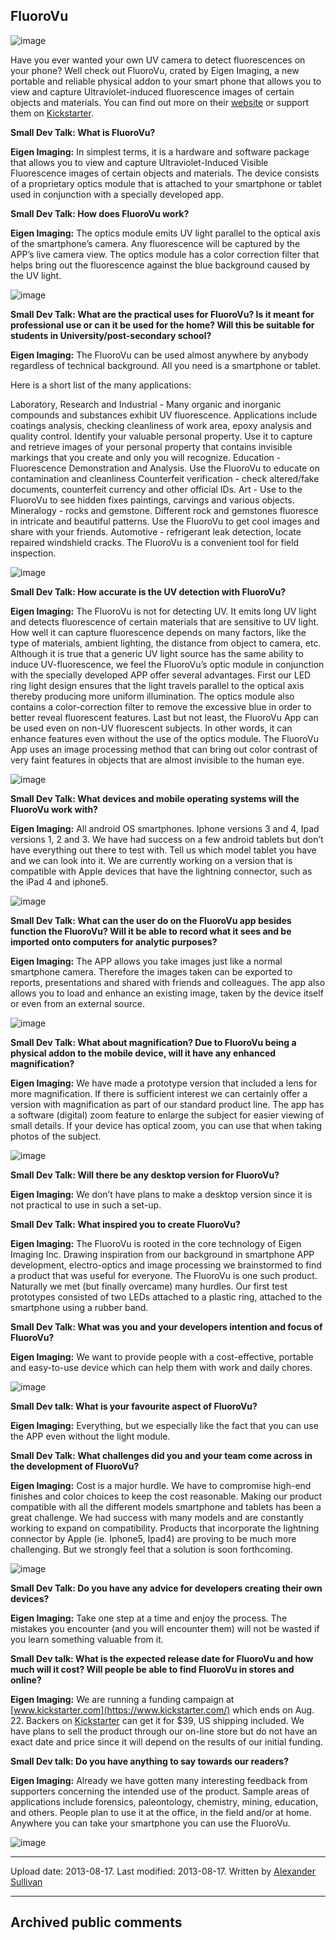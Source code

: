 ## FluoroVu

![image](src\articleArchive\authorAlexanderSullivan\2013-08-18_FluoroVu\image1.png)

Have you ever wanted your own UV camera to detect fluorescences on your phone? Well check out FluoroVu, crated by Eigen Imaging, a new portable and reliable physical addon to your smart phone that allows you to view and capture Ultraviolet-induced fluorescence images of certain objects and materials. You can find out more on their [website](https://www.eigenimaging.com/fluorovu) or support them on [Kickstarter](https://www.kickstarter.com/projects/857564580/fluorovu-capturing-uv-fluorescence).

**Small Dev Talk: What is FluoroVu?**

**Eigen Imaging:** In simplest terms, it is a hardware and software package that allows you to view and capture Ultraviolet-Induced Visible Fluorescence images of certain objects and materials.  The device consists of a proprietary optics module that is attached to your smartphone or tablet used in conjunction with a specially developed app.

**Small Dev Talk: How does FluoroVu work?** 

**Eigen Imaging:**  The optics module emits UV light parallel to the optical axis of the smartphone’s camera.  Any fluorescence will be captured by the APP’s live camera view.  The optics module has a color correction filter that helps bring out the fluorescence against the blue background caused by the UV light.

![image](src\articleArchive\authorAlexanderSullivan\2013-08-18_FluoroVu\image2.png)

**Small Dev Talk: What are the practical uses for FluoroVu? Is it meant for professional use or can it be used for the home? Will this be suitable for students in University/post-secondary school?**

**Eigen Imaging:** The FluoroVu can be used almost anywhere by anybody regardless of technical background.  All you need is a smartphone or tablet.

Here is a short list of the many applications:

Laboratory, Research and Industrial - Many organic and inorganic compounds and substances exhibit UV fluorescence. Applications include coatings analysis, checking cleanliness of work area, epoxy analysis and quality control. 
Identify your valuable personal property. Use it to capture and retrieve images of your personal property that contains invisible markings that you create and only you will recognize.
Education - Fluorescence Demonstration and Analysis.  Use the FluoroVu to educate on contamination and cleanliness
Counterfeit  verification - check altered/fake documents, counterfeit currency and other official IDs.
Art - Use to the FluoroVu  to see hidden fixes paintings, carvings and various objects.
Mineralogy - rocks and gemstone.  Different rock and gemstones fluoresce in intricate and beautiful patterns.   Use the FluoroVu to get cool images and share with your friends.
Automotive - refrigerant leak detection, locate repaired windshield cracks.  The FluoroVu is a convenient tool for field inspection.

![image](src\articleArchive\authorAlexanderSullivan\2013-08-18_FluoroVu\image3.jpg)

**Small Dev Talk: How accurate is the UV detection with FluoroVu?** 

**Eigen Imaging:** The FluoroVu is not for detecting UV.  It emits long UV light and detects fluorescence of certain materials that are sensitive to UV light.  How well it can capture fluorescence depends on many factors, like the type of materials, ambient lighting, the distance from object to camera, etc.  Although it is true that a generic UV light source has the same ability to induce UV-fluorescence, we feel the FluoroVu’s optic module in conjunction with the specially developed APP offer several advantages. First our LED ring light design ensures that the light travels parallel to the optical axis thereby producing more uniform illumination. The optics module also contains a color-correction filter to remove the excessive blue in order to better reveal fluorescent features.  Last but not least, the FluoroVu App can be used even on non-UV fluorescent subjects.   In other words, it can enhance features even without the use of the optics module. The FluoroVu App uses an image processing method that can bring out color contrast of very faint features in objects that are almost invisible to the human eye.

![image](src\articleArchive\authorAlexanderSullivan\2013-08-18_FluoroVu\image4.png)

**Small Dev Talk: What devices and mobile operating systems will the FluoroVu work with?**

**Eigen Imaging:** All android OS smartphones.  Iphone versions 3 and 4, Ipad versions 1, 2 and 3.  We have had success on a few android tablets but don’t have everything out there to test with.  Tell us which model tablet you have and we can look into it. We are currently working on a version that is compatible with Apple devices that have the lightning connector, such as the iPad 4 and iphone5.

![image](src\articleArchive\authorAlexanderSullivan\2013-08-18_FluoroVu\image5.png)

**Small Dev Talk: What can the user do on the FluoroVu app besides function the FluoroVu? Will it be able to record what it sees and be imported onto computers for analytic purposes?** 

**Eigen Imaging:** The APP allows you take images just like a normal smartphone camera.  Therefore the images taken can be exported to reports, presentations and shared with friends and colleagues. The app also allows you to load and enhance an existing image, taken by the device itself or even from an external source.

![image](src\articleArchive\authorAlexanderSullivan\2013-08-18_FluoroVu\image6.png)

**Small Dev Talk: What about magnification? Due to FluoroVu being a physical addon to the mobile device, will it have any enhanced magnification?**

**Eigen Imaging:** We have made a prototype version that included a lens for more magnification.  If there is sufficient interest we can certainly offer a version with magnification as part of our standard product line. The app has a software (digital) zoom feature to enlarge the subject for easier viewing of small details. If your device has optical zoom, you can use that when taking photos of the subject.

![image](src\articleArchive\authorAlexanderSullivan\2013-08-18_FluoroVu\image7.png)

**Small Dev Talk: Will there be any desktop version for FluoroVu?** 

**Eigen Imaging:** We don’t have plans to make a desktop version since it is not practical to use in such a set-up.

**Small Dev Talk: What inspired you to create FluoroVu?**

**Eigen Imaging:** The FluoroVu is rooted in the core technology of Eigen Imaging Inc. Drawing inspiration from our background in smartphone APP development, electro-optics and image processing we brainstormed to find a product that was useful for everyone. The FluoroVu is one such product. Naturally we met (but finally overcame) many hurdles. Our first test prototypes consisted of two LEDs attached to a plastic ring, attached to the smartphone using a rubber band.

**Small Dev Talk: What was you and your developers intention and focus of FluoroVu?**

**Eigen Imaging:** We want to provide people with a cost-effective, portable and easy-to-use device which can help them with work and daily chores.

![image](src\articleArchive\authorAlexanderSullivan\2013-08-18_FluoroVu\image8.png)

**Small Dev talk: What is your favourite aspect of FluoroVu?** 

**Eigen Imaging:** Everything, but we especially like the fact that you can use the APP even without the light module.

**Small Dev Talk: What challenges did you and your team come across in the development of FluoroVu?**

**Eigen Imaging:** Cost is a major hurdle.  We have to compromise high-end finishes and color choices to keep the cost reasonable.  Making our product compatible with all the different models smartphone and tablets has been a great challenge.  We had success with many models and are constantly working to expand on compatibility.  Products that incorporate the lightning connector by Apple (ie. Iphone5, Ipad4) are proving to be much more challenging.  But we strongly feel that a solution is soon forthcoming.

![image](src\articleArchive\authorAlexanderSullivan\2013-08-18_FluoroVu\image9.png)

**Small Dev Talk: Do you have any advice for developers creating their own devices?** 

**Eigen Imaging:** Take one step at a time and enjoy the process. The mistakes you encounter (and you will encounter them) will not be wasted if you learn something valuable from it.

**Small Dev talk: What is the expected release date for FluoroVu and how much will it cost? Will people be able to find FluoroVu in stores and online?**

**Eigen Imaging:** We are running a funding campaign at [www.kickstarter.com](https://www.kickstarter.com/) which ends on Aug. 22. Backers on [Kickstarter](https://www.kickstarter.com/projects/857564580/fluorovu-capturing-uv-fluorescence) can get it for $39, US shipping included.  We have plans to sell the product through our on-line store but do not have an exact date and price since it will depend on the results of our initial funding.

**Small Dev talk: Do you have anything to say towards our readers?**

**Eigen Imaging:** Already we have gotten many interesting feedback from supporters concerning the intended use of the product.   Sample areas of applications include forensics, paleontology, chemistry, mining, education, and others.   People plan to use it at the office, in the field and/or at home.   Anywhere you can take your smartphone you can use the FluoroVu.

![image](src\articleArchive\authorAlexanderSullivan\2013-08-18_FluoroVu\image10.png)

----
Upload date: 2013-08-17. Last modified: 2013-08-17. Written by [Alexander Sullivan](https://twitter.com/AlexJSully)

-----
## Archived public comments